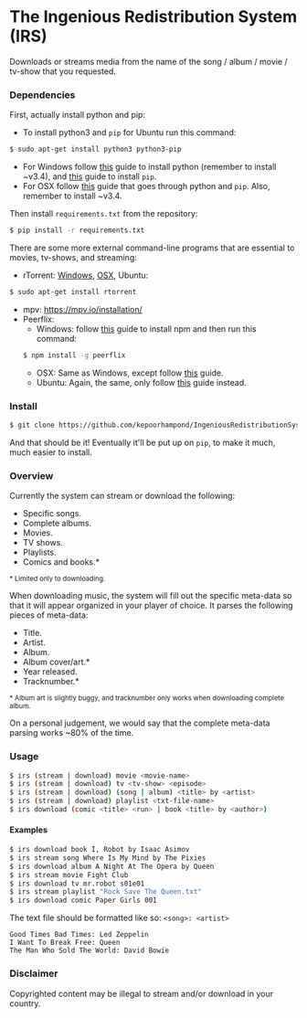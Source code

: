 # The Ingenious Redistribution System (IRS)

Downloads or streams media from the name of the song / album / movie / tv-show that you requested.

### Dependencies

First, actually install python and pip:
 - To install python3 and `pip` for Ubuntu run this command:

 ```bash
 $ sudo apt-get install python3 python3-pip
 ```
 - For Windows follow [this](http://www.howtogeek.com/197947/how-to-install-python-on-windows/) guide to install python (remember to install ~v3.4), and [this](https://pip.pypa.io/en/latest/installing/) guide to install `pip`.
 - For OSX follow [this](http://docs.python-guide.org/en/latest/starting/install/osx/) guide that goes through python and `pip`. Also, remember to install ~v3.4.

Then install `requirements.txt` from the repository:
```bash
$ pip install -r requirements.txt
```

There are some more external command-line programs that are essential to movies, tv-shows, and streaming:
 - rTorrent: [Windows](https://rtwi.jmk.hu/wiki/rTorrentOnWindows), [OSX](http://macappstore.org/rtorrent/), Ubuntu:

 ```bash
 $ sudo apt-get install rtorrent
 ```
 - mpv: https://mpv.io/installation/
 - Peerflix:
   - Windows: follow [this](http://blog.teamtreehouse.com/install-node-js-npm-windows) guide to install npm and then run this command:
   ```bash
   $ npm install -g peerflix
   ```
   - OSX: Same as Windows, except follow [this](http://blog.teamtreehouse.com/install-node-js-npm-mac) guide.
   - Ubuntu: Again, the same, only follow [this](http://blog.teamtreehouse.com/install-node-js-npm-linux) guide instead.

### Install

```bash
$ git clone https://github.com/kepoorhampond/IngeniousRedistributionSystem.git
```
And that should be it! Eventually it'll be put up on `pip`, to make it much, much easier to install.

### Overview

Currently the system can stream or download the following:
 - Specific songs.
 - Complete albums.
 - Movies.
 - TV shows.
 - Playlists.
 - Comics and books.*

<sup>\* Limited only to downloading.<sup>

When downloading music, the system will fill out the specific meta-data so that it will appear organized in your player of choice. It parses the following pieces of meta-data:
 - Title.
 - Artist.
 - Album.
 - Album cover/art.*
 - Year released.
 - Tracknumber.*

<sup>\* Album art is slightly buggy, and tracknumber only works when downloading complete album.<sup>

On a personal judgement, we would say that the complete meta-data parsing works ~80% of the time.

### Usage
```bash
$ irs (stream | download) movie <movie-name>
$ irs (stream | download) tv <tv-show> <episode>
$ irs (stream | download) (song | album) <title> by <artist>
$ irs (stream | download) playlist <txt-file-name>
$ irs download (comic <title> <run> | book <title> by <author>)
```

#### Examples
```bash
$ irs download book I, Robot by Isaac Asimov
$ irs stream song Where Is My Mind by The Pixies
$ irs download album A Night At The Opera by Queen
$ irs stream movie Fight Club
$ irs download tv mr.robot s01e01
$ irs stream playlist "Rock Save The Queen.txt"
$ irs download comic Paper Girls 001
```

The text file should be formatted like so: `<song>: <artist>`
```
Good Times Bad Times: Led Zeppelin
I Want To Break Free: Queen
The Man Who Sold The World: David Bowie
```

### Disclaimer
Copyrighted content may be illegal to stream and/or download in your country.
